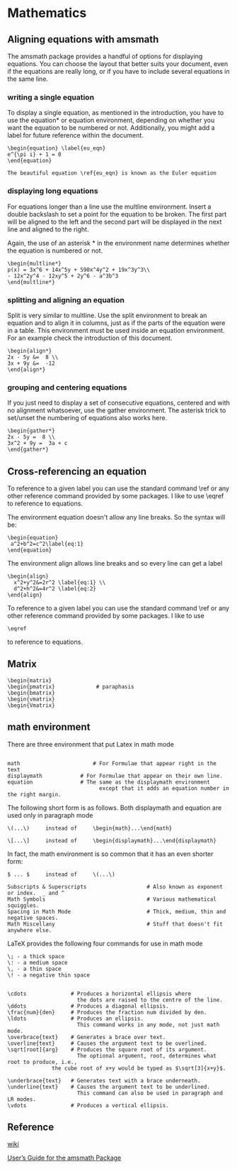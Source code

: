 # Mathematics

## Aligning equations with amsmath
The amsmath package provides a handful of options for displaying equations. You can choose the layout that better suits your document, even if the equations are really long, or if you have to include several equations in the same line.
### writing a single equation

To display a single equation, as mentioned in the introduction, you have to use the equation* or equation environment, depending on whether you want the equation to be numbered or not. Additionally, you might add a label for future reference within the document.
```
\begin{equation} \label{eu_eqn}
e^{\pi i} + 1 = 0
\end{equation}
 
The beautiful equation \ref{eu_eqn} is known as the Euler equation
```
### displaying long equations

For equations longer than a line use the multline environment. Insert a double backslash to set a point for the equation to be broken. The first part will be aligned to the left and the second part will be displayed in the next line and aligned to the right.

Again, the use of an asterisk * in the environment name determines whether the equation is numbered or not.
```
\begin{multline*}
p(x) = 3x^6 + 14x^5y + 590x^4y^2 + 19x^3y^3\\ 
- 12x^2y^4 - 12xy^5 + 2y^6 - a^3b^3
\end{multline*}
```
### splitting and aligning an equation
Split is very similar to multline. Use the split environment to break an equation and to align it in columns, just as if the parts of the equation were in a table. This environment must be used inside an equation environment. For an example check the introduction of this document.
```
\begin{align*} 
2x - 5y &=  8 \\ 
3x + 9y &=  -12
\end{align*}
```
### grouping and centering equations

If you just need to display a set of consecutive equations, centered and with no alignment whatsoever, use the gather environment. The asterisk trick to set/unset the numbering of equations also works here.
```
\begin{gather*} 
2x - 5y =  8 \\ 
3x^2 + 9y =  3a + c
\end{gather*}
```


## Cross-referencing an equation
To reference to a given label you can use the standard command \ref or any other reference command provided by some packages. I like to use \eqref to reference to equations.

The environment equation doesn't allow any line breaks. So the syntax will be:
```
\begin{equation}
 a^2+b^2=c^2\label{eq:1}
\end{equation}
```
The environment align allows line breaks and so every line can get a label
```
\begin{align}
  x^2+y^2&=2r^2 \label{eq:1} \\
  d^2+h^2&=4r^2 \label{eq:2}
\end{align}
```
To reference to a given label you can use the standard command \ref or any other reference command provided by some packages. I like to use 
```
\eqref 
```
to reference to equations.


## Matrix
```
\begin{matrix}
\begin{pmatrix}             # paraphasis
\begin{bmatrix}
\begin{vmatrix}
\begin{Vmatrix}
```
## 


## math environment
There are three environment that put Latex in math mode
```

math	                   # For Formulae that appear right in the text
displaymath	           # For Formulae that appear on their own line.
equation	           # The same as the displaymath environment 
                             except that it adds an equation number in the right margin.
```
The following short form is as follows. Both displaymath and equation are used only in paragraph mode
```
\(...\)     instead of     \begin{math}...\end{math}
```
```
\[...\]     instead of     \begin{displaymath}...\end{displaymath}
```
In fact, the math environment is so common that it has an even shorter form:
```
$ ... $     instead of     \(...\)
```

```
Subscripts & Superscripts                   # Also known as exponent or index.  _ and ^
Math Symbols                                # Various mathematical squiggles.
Spacing in Math Mode                        # Thick, medium, thin and negative spaces.
Math Miscellany                             # Stuff that doesn't fit anywhere else.
```
LaTeX provides the following four commands for use in math mode
```
\; - a thick space
\: - a medium space
\, - a thin space
\! - a negative thin space
```
```

\cdots	            # Produces a horizontal ellipsis where 
                      the dots are raised to the centre of the line.
\ddots	            # Produces a diagonal ellipsis.
\frac{num}{den}	    # Produces the fraction num divided by den.
\ldots	            # Produces an ellipsis. 
                      This command works in any mode, not just math mode.
\overbrace{text}    # Generates a brace over text.
\overline{text}	    # Causes the argument text to be overlined.
\sqrt[root]{arg}    # Produces the square root of its argument. 
                      The optional argument, root, determines what root to produce, i.e., 
		      the cube root of x+y would be typed as $\sqrt[3]{x+y}$.

\underbrace{text}   # Generates text with a brace underneath.
\underline{text}    # Causes the argument text to be underlined. 
                      This command can also be used in paragraph and LR modes.
\vdots	            # Produces a vertical ellipsis.
```
## Reference
[wiki](https://en.wikibooks.org/wiki/LaTeX/Mathematics)

[User’s Guide for the amsmath Package](http://texdoc.net/texmf-dist/doc/latex/amsmath/amsldoc.pdf)

